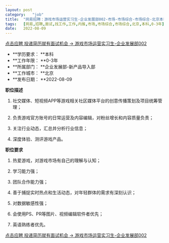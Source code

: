 ```yaml
---
layout:	post
category:	"job"
title:	"网易招聘：游戏市场运营实习生-企业发展部002-市场-市场综合-市场综合-北京本科0-3年"
tags:	[网易,招聘,面试,找工作,工作,内推,市场,市场综合,市场综合,北京,本科,0-3年]
date:	2022-08-09
---
```


[点击应聘 投递简历就有面试机会 ->  游戏市场运营实习生-企业发展部002](http://mobile.bole.netease.com/bole/boleDetail?id=32635&employeeId=346f03c3cda5f04c&key=all)



- **学历要求： **本科
- **工作年限： **0-3年
- **所属部门： **企业发展部-新产品导入部
- **工作城市： **北京
- **发布日期： **2022-08-09



**职位描述**

1. 社交媒体、短视频APP等游戏相关社区媒体平台的创意传播策划及项目统筹管理；

2. 负责游戏官方账号的日常运营及内容编辑，对粉丝增长和内容质量负责；

3. 关注行业动态，汇总并分析行业信息；

4. 深度体验、测评游戏产品。



**职位要求**

1. 热爱游戏，对游戏市场有自己的理解与认知；

2. 学习能力强；

3. 团队合作能力强；

4. 善于捕捉实时热点和生活动态，对年轻群体的需求有深刻认识；

5. 对数据敏感性强；

6. 会使用PS、PR等图片、视频编辑软件者优先；

7. 英语熟练者优先。



[点击应聘 投递简历就有面试机会 ->  游戏市场运营实习生-企业发展部002](http://mobile.bole.netease.com/bole/boleDetail?id=32635&employeeId=346f03c3cda5f04c&key=all)